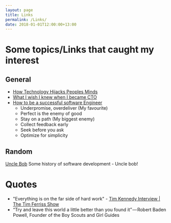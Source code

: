 ```yaml
---
layout: page
title: Links
permalink: /Links/
date: 2018-01-01T12:00:00+13:00
---
```

# Some topics/Links that caught my interest

## General
+ [How Technology Hijacks Peoples Minds](https://journal.thriveglobal.com/how-technology-hijacks-peoples-minds-from-a-magician-and-google-s-design-ethicist-56d62ef5edf3)
+ [What I wish I knew when I became CTO](https://medium.com/sketchdeck-developer-blog/what-i-wish-i-knew-when-i-became-cto-fdc934b790e3)
+ [How to be a successful software Engineer](https://medium.freecodecamp.org/how-to-be-a-successful-software-engineer-6f82a5b1a82e)
    + Underpromise, overdeliver        (My favourite)
    + Perfect is the enemy of good
    + Stay on a path                   (My biggest enemy)
    + Collect feedback early
    + Seek before you ask
    + Optimize for simplicity

## Random
[Uncle Bob](https://www.youtube.com/watch?v=ecIWPzGEbFc)  Some history of software development - Uncle bob!

# Quotes
+ "Everything is on the far side of hard work"  - [Tim Kennedy Interview | The Tim Ferriss Show](https://www.youtube.com/watch?v=5bvuKdJi0zk)
+ “Try and leave this world a little better than you found it” — Robert Baden Powell, Founder of the Boy Scouts and Girl Guides
